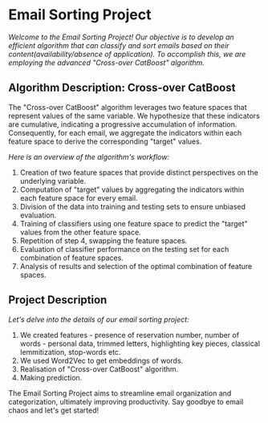 # Email Sorting Project

_Welcome to the Email Sorting Project! Our objective is to develop an efficient algorithm that can classify and sort emails based on their content(availability/absence of application). To accomplish this, we are employing the advanced "Cross-over CatBoost" algorithm._

## Algorithm Description: Cross-over CatBoost

The "Cross-over CatBoost" algorithm leverages two feature spaces that represent values of the same variable. We hypothesize that these indicators are cumulative, indicating a progressive accumulation of information. Consequently, for each email, we aggregate the indicators within each feature space to derive the corresponding "target" values.

_Here is an overview of the algorithm's workflow:_

1. Creation of two feature spaces that provide distinct perspectives on the underlying variable.
2. Computation of "target" values by aggregating the indicators within each feature space for every email.
3. Division of the data into training and testing sets to ensure unbiased evaluation.
4. Training of classifiers using one feature space to predict the "target" values from the other feature space.
5. Repetition of step 4, swapping the feature spaces.
6. Evaluation of classifier performance on the testing set for each combination of feature spaces.
7. Analysis of results and selection of the optimal combination of feature spaces.

## Project Description

_Let's delve into the details of our email sorting project:_

1. We created features - presence of reservation number, number of words - personal data, trimmed letters, highlighting key pieces, classical lemmitization, stop-words etc. 
2. We used Word2Vec to get embeddings of words. 
3. Realisation of "Cross-over CatBoost" algorithm.
4. Making prediction.


The Email Sorting Project aims to streamline email organization and categorization, ultimately improving productivity. Say goodbye to email chaos and let's get started!
